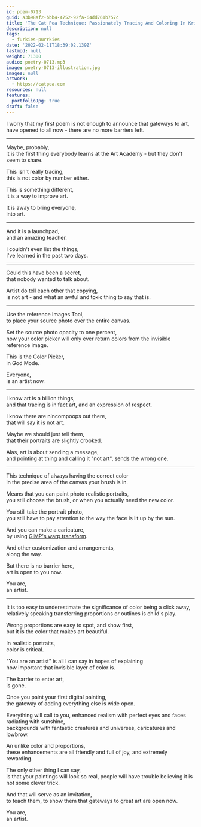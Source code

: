 ```yaml
---
id: poem-0713
guid: a3b98af2-bbb4-4752-92fa-64dd761b757c
title: 'The Cat Pea Technique: Passionately Tracing And Coloring In Krita'
description: null
tags:
  - furkies-purrkies
date: '2022-02-11T18:39:02.139Z'
lastmod: null
weight: 71300
audio: poetry-0713.mp3
image: poetry-0713-illustration.jpg
images: null
artwork:
  - https://catpea.com
resources: null
features:
  portfolioJpg: true
draft: false
---
```


I worry that my first poem is not enough to announce that gateways to art,\
have opened to all now - there are no more barriers left.

---

Maybe, probably,\
it is the first thing everybody learns at the Art Academy - but they don't seem to share.

This isn't really tracing,\
this is not color by number either.

This is something different,\
it is a way to improve art.

It is away to bring everyone,\
into art.

---

And it is a launchpad,\
and an amazing teacher.

I couldn't even list the things,\
I've learned in the past two days.

---

Could this have been a secret,\
that nobody wanted to talk about.

Artist do tell each other that copying,\
is not art - and what an awful and toxic thing to say that is.

---

Use the reference Images Tool,\
to place your source photo over the entire canvas.

Set the source photo opacity to one percent,\
now your color picker will only ever return colors from the invisible reference image.

This is the Color Picker,\
in God Mode.

Everyone,\
is an artist now.

---

I know art is a billion things,\
and that tracing is in fact art, and an expression of respect.

I know there are nincompoops out there,\
that will say it is not art.

Maybe we should just tell them,\
that their portraits are slightly crooked.

Alas, art is about sending a message,\
and pointing at thing and calling it "not art", sends the wrong one.

---

This technique of always having the correct color\
in the precise area of the canvas your brush is in.

Means that you can paint photo realistic portraits,\
you still choose the brush, or when you actually need the new color.

You still take the portrait photo,\
you still have to pay attention to the way the face is lit up by the sun.

And you can make a caricature,\
by using [GIMP's warp transform](https://www.youtube.com/watch?v=etkvjiiGs1c).

And other customization and arrangements,\
along the way.

But there is no barrier here,\
art is open to you now.

You are,\
an artist.

---

It is too easy to underestimate the significance of color being a click away,\
relatively speaking transferring proportions or outlines is child's play.

Wrong proportions are easy to spot, and show first,\
but it is the color that makes art beautiful.

In realistic portraits,\
color is critical.

"You are an artist" is all I can say in hopes of explaining\
how important that invisible layer of color is.

The barrier to enter art,\
is gone.

Once you paint your first digital painting,\
the gateway of adding everything else is wide open.

Everything will call to you, enhanced realism with perfect eyes and faces radiating with sunshine,\
backgrounds with fantastic creatures and universes, caricatures and lowbrow.

An unlike color and proportions,\
these enhancements are all friendly and full of joy, and extremely rewarding.

The only other thing I can say,\
is that your paintings will look so real, people will have trouble believing it is not some clever trick.

And that will serve as an invitation,\
to teach them, to show them that gateways to great art are open now.

You are,\
an artist.
